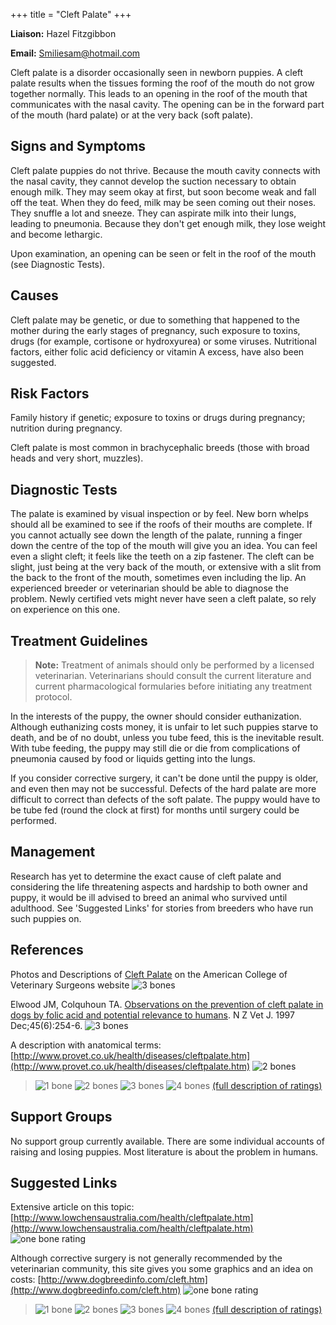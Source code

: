 +++
title = "Cleft Palate"
+++

**Liaison:** Hazel Fitzgibbon

**Email:** <Smiliesam@hotmail.com>



Cleft palate is a disorder occasionally seen in newborn puppies.  A
cleft palate results when the tissues forming the roof of the mouth do
not grow together normally. This leads to an opening in the roof of the
mouth that communicates with the nasal cavity. The opening can be in the
forward part of the mouth (hard palate) or at the very back (soft
palate).


Signs and Symptoms
------------------



Cleft palate puppies do not thrive. Because the mouth cavity connects
with the nasal cavity, they cannot develop the suction necessary to
obtain enough milk.  They may seem okay at first, but soon become weak
and fall off the teat. When they do feed, milk may be seen coming out
their noses. They snuffle a lot and sneeze.  They can aspirate milk into
their lungs, leading to pneumonia.  Because they don't get enough milk,
they lose weight and become lethargic.



Upon examination, an opening can be seen or felt in the roof of the
mouth (see Diagnostic Tests).



Causes
------



Cleft palate may be genetic, or due to something that happened to the
mother during the early stages of pregnancy, such exposure to toxins,
drugs (for example, cortisone or hydroxyurea) or some viruses.
Nutritional factors, either folic acid deficiency or vitamin A excess,
have also been suggested.

Risk Factors
------------



Family history if genetic; exposure to toxins or drugs during
pregnancy;  nutrition during pregnancy.



Cleft palate is most common in brachycephalic breeds (those with broad
heads and very short,  muzzles).



Diagnostic Tests
----------------

The palate is examined by visual inspection or by feel.  New born whelps
should all be examined to see if the roofs of their mouths are complete.
If you cannot actually see down the length of the palate, running a
finger down the centre of the top of the mouth will give you an idea.
You can feel even a slight cleft; it feels like the teeth on a zip
fastener. The cleft can be slight, just being at the very back of the
mouth, or extensive with a slit from the back to the front of the mouth,
sometimes even including the lip.   An experienced breeder or
veterinarian should be able to diagnose the problem. Newly certified
vets might never have seen a cleft palate, so rely on experience on this
one.

Treatment Guidelines
--------------------

> **Note:** Treatment of animals should only be performed by a licensed
> veterinarian. Veterinarians should consult the current literature and
> current pharmacological formularies before initiating any treatment
> protocol.

In the interests of the puppy, the owner should consider euthanization.
Although euthanizing costs money, it is unfair to let such puppies
starve to death, and be of no doubt, unless you tube feed, this is the
inevitable result. With tube feeding, the puppy may still die or die
from complications of pneumonia caused by food or liquids getting into
the lungs.

If you consider corrective surgery, it can't be done until the puppy is
older, and even then may not be successful.  Defects of the hard palate
are more difficult to correct than defects of the soft palate.  The
puppy would have to be tube fed (round the clock at first) for months
until surgery could be performed.



Management
----------

Research has yet to determine the exact cause of cleft palate and
considering the life threatening aspects and hardship to both owner and
puppy, it would be ill advised to breed an animal who survived until
adulthood.  See 'Suggested Links' for stories from breeders who have run
such puppies on.

References
----------

Photos and Descriptions of [Cleft
Palate](https://www.acvs.org/small-animal/cleft-palate)
on the American College of Veterinary Surgeons website
![3 bones](/img/3-bones.gif)



Elwood JM, Colquhoun TA. [Observations on the prevention of cleft palate
in dogs by folic acid and potential relevance to
humans](http://www.ncbi.nlm.nih.gov/sites/entrez?Db=pubmed&Cmd=ShowDetailView&TermToSearch=16032001&ordinalpos=1&itool=EntrezSystem2.PEntrez.Pubmed.Pubmed_ResultsPanel.Pubmed_RVDocSum).
N Z Vet J. 1997 Dec;45(6):254-6.
![3 bones](/img/3-bones.gif)

A description with anatomical terms:
[http://www.provet.co.uk/health/diseases/cleftpalate.htm](http://www.provet.co.uk/health/diseases/cleftpalate.htm)
![2 bones](/img/2-bones.gif)






> ![1 bone](/img/1-bone.gif)
> ![2 bones](/img/2-bones.gif)
> ![3 bones](/img/3-bones.gif)
> ![4 bones](/img/4-bones.gif)
> [(full description of ratings)](/diseases/ratings-what-do-they-mean)

Support Groups
--------------

No support group currently available. There are some individual accounts
of raising and losing puppies. Most literature is about the problem in
humans.

Suggested Links
---------------

Extensive article on this topic:
[http://www.lowchensaustralia.com/health/cleftpalate.htm](http://www.lowchensaustralia.com/health/cleftpalate.htm)
![one bone rating](/img/1-bone.gif)

Although corrective surgery is not generally recommended by the
veterinarian community, this site gives you some graphics and an idea on
costs:
[http://www.dogbreedinfo.com/cleft.htm](http://www.dogbreedinfo.com/cleft.htm)
![one bone rating](/img/1-bone.gif)

> ![1 bone](/img/1-bone.gif)
> ![2 bones](/img/2-bones.gif)
> ![3 bones](/img/3-bones.gif)
> ![4 bones](/img/4-bones.gif)
> [(full description of ratings)](/diseases/ratings-what-do-they-mean)
